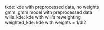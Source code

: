tkde: kde with preprocessed data, no weights  
gmm: gmm model with preprocessed data  
wills_kde: kde with will's reweighting  
weighted_kde: kde with weights = 1/dl2  
